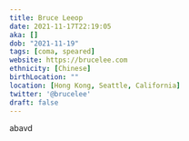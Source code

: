 ```yaml
---
title: Bruce Leeop
date: 2021-11-17T22:19:05
aka: []
dob: "2021-11-19"
tags: [coma, speared]
website: https://brucelee.com
ethnicity: [Chinese]
birthLocation: ""
location: [Hong Kong, Seattle, California]
twitter: '@brucelee'
draft: false
---
```


abavd